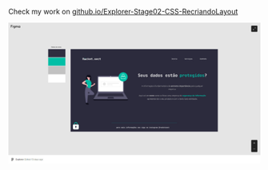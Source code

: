 Check my work on <a href="https://eduhrodrigues.github.io/Explorer-Stage02-CSS-RecriandoLayout/">github.io/Explorer-Stage02-CSS-RecriandoLayout</a>

<img src="images/figmaRecriandoLayout.jpg">